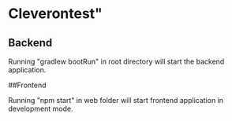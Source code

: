 # Cleverontest"

## Backend
Running "gradlew bootRun" in root directory will start the backend application.

##Frontend

Running "npm start" in web folder will start frontend application in development mode.

